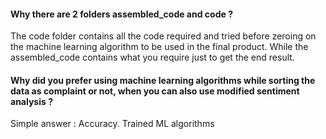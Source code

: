 ####  Why there are 2 folders assembled_code and code ?
The code folder contains all the code required and tried before zeroing on the machine learning algorithm to be used in the final product. While the assembled_code contains what you require just to get the end result.

#### Why did you prefer using machine learning algorithms while sorting the data as complaint or not, when you can also use modified sentiment analysis ?
Simple answer : Accuracy. Trained ML algorithms
